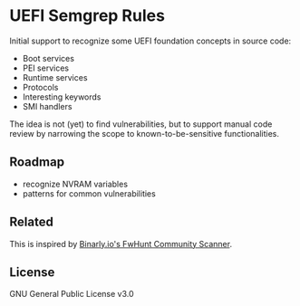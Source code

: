 # UEFI Semgrep Rules

Initial support to recognize some UEFI foundation concepts in source code:

- Boot services
- PEI services
- Runtime services
- Protocols
- Interesting keywords
- SMI handlers

The idea is not (yet) to find vulnerabilities, but to support manual code review by narrowing the scope to known-to-be-sensitive functionalities.

## Roadmap

- recognize NVRAM variables
- patterns for common vulnerabilities


## Related

This is inspired by [Binarly.io's FwHunt Community Scanner](https://github.com/binarly-io/fwhunt-scan).

## License

GNU General Public License v3.0
